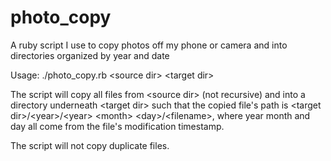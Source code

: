 photo_copy
==========

A ruby script I use to copy photos off my phone or camera and into directories organized by year and date

  Usage: ./photo_copy.rb &lt;source dir&gt; &lt;target dir&gt;

The script will copy all files from &lt;source dir&gt; (not recursive) and into a directory underneath &lt;target dir&gt; such that the copied file's path is &lt;target dir&gt;/&lt;year&gt;/&lt;year&gt; &lt;month&gt; &lt;day&gt;/&lt;filename&gt;, where year month and day all come from the file's modification timestamp.

The script will not copy duplicate files.
